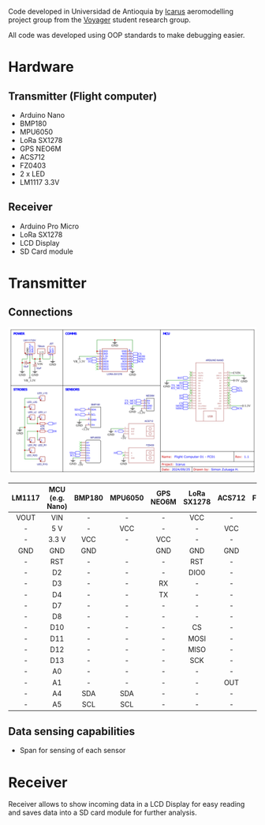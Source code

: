 Code developed in Universidad de Antioquia by [Icarus](https://astra-ae.co/icarus/) aeromodelling project group from the [Voyager](https://astra-ae.co/voyager/) student research group.

All code was developed using OOP standards to make debugging easier.



# Hardware
## Transmitter (Flight computer)
- Arduino Nano
- BMP180
- MPU6050
- LoRa SX1278
- GPS NEO6M
- ACS712
- FZ0403
- 2 x LED
- LM1117 3.3V

## Receiver
- Arduino Pro Micro
- LoRa SX1278
- LCD Display
- SD Card module



# Transmitter
## Connections
![PCB Schematic]([Schematic]-FC01.png)

| **LM1117** | **MCU (e.g. Nano)** | **BMP180** | **MPU6050** | **GPS NEO6M** | **LoRa SX1278** | **ACS712** | **FZ0430** | **LED L** | **LED R** |
|:----------:|:-------------------:|:----------:|:-----------:|:-------------:|:---------------:|:----------:|:----------:|:---------:|:---------:|
|    VOUT    |         VIN         |      -     |      -      |       -       |       VCC       |      -     |      -     |     -     |     -     |
|      -     |         5 V         |      -     |     VCC     |       -       |        -        |     VCC    |      -     |     -     |     -     |
|      -     |        3.3 V        |     VCC    |      -      |      VCC      |        -        |      -     |      -     |     -     |     -     |
|     GND    |         GND         |     GND    |             |      GND      |       GND       |     GND    |     GND    |    GND    |    GND    |
|      -     |         RST         |      -     |      -      |       -       |       RST       |      -     |      -     |     -     |     -     |
|      -     |          D2         |      -     |      -      |       -       |       DIO0      |      -     |      -     |     -     |     -     |
|      -     |          D3         |      -     |      -      |       RX      |        -        |      -     |      -     |     -     |     -     |
|      -     |          D4         |      -     |      -      |       TX      |        -        |      -     |      -     |     -     |     -     |
|      -     |          D7         |      -     |      -      |       -       |        -        |      -     |      -     |     +     |     -     |
|      -     |          D8         |      -     |      -      |       -       |        -        |      -     |      -     |     -     |     +     |
|      -     |         D10         |      -     |      -      |       -       |        CS       |      -     |      -     |     -     |     -     |
|      -     |         D11         |      -     |      -      |       -       |       MOSI      |      -     |      -     |     -     |     -     |
|      -     |         D12         |      -     |      -      |       -       |       MISO      |      -     |      -     |     -     |     -     |
|      -     |         D13         |      -     |      -      |       -       |       SCK       |      -     |      -     |     -     |     -     |
|      -     |          A0         |      -     |      -      |       -       |        -        |      -     |     OUT    |     -     |     -     |
|      -     |          A1         |      -     |      -      |       -       |        -        |     OUT    |      -     |     -     |     -     |
|      -     |          A4         |     SDA    |     SDA     |       -       |        -        |      -     |      -     |     -     |     -     |
|      -     |          A5         |     SCL    |     SCL     |       -       |        -        |      -     |      -     |     -     |     -     |


## Data sensing capabilities
- Span for sensing of each sensor



# Receiver
Receiver allows to show incoming data in a LCD Display for easy reading and saves data into a SD card module for further analysis.
